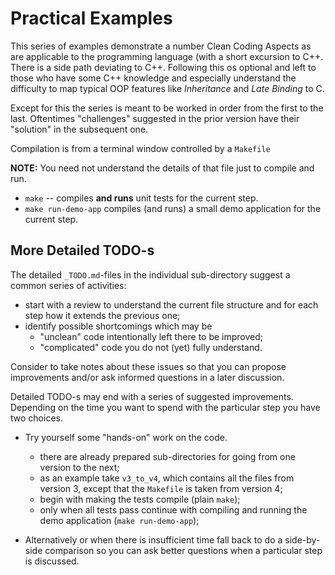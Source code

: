 # Practical Examples

This series of examples demonstrate a number Clean Coding Aspects
as are applicable to the programming language (with a short
excursion to C++. There is a side path deviating to C++. Following
this os optional and left to those who have some C++ knowledge and
especially understand the difficulty to map typical OOP features
like *Inheritance* and *Late Binding* to C.

Except for this the series is meant to be worked in order from the
first to the last. Oftentimes "challenges" suggested in the prior
version have their "solution" in the subsequent one.

Compilation is from a terminal window controlled by a `Makefile`

**NOTE:** You need not understand the details of that file just to
compile and run.

* `make` -- compiles **and runs** unit tests for the current step.
* `make run-demo-app` compiles (and runs) a small demo application
  for the current step.

## More Detailed TODO-s

The detailed `_TODO.md`-files in the individual sub-directory
suggest a common series of activities:

* start with a review to understand the current file structure and
  for each step how it extends the previous one;
* identify possible shortcomings which may be
  * "unclean" code intentionally left there to be improved;
  * "complicated" code you do not (yet) fully understand.

Consider to take notes about these issues so that you can propose
improvements and/or ask informed questions in a later discussion.

Detailed TODO-s may end with a series of suggested improvements.
Depending on the time you want to spend with the particular step
you have two choices.

* Try yourself some "hands-on" work on the code.
  * there are already prepared sub-directories for going from one
    version to the next;
  * as an example take `v3_to_v4`, which contains all the files
    from version 3, except that the `Makefile` is taken from
    version 4;
  * begin with making the tests compile (plain `make`);
  * only when all tests pass continue with compiling and running
    the demo application (`make run-demo-app`);

* Alternatively or when there is insufficient time fall back to do
  a side-by-side comparison so you can ask better questions when
  a particular step is discussed.